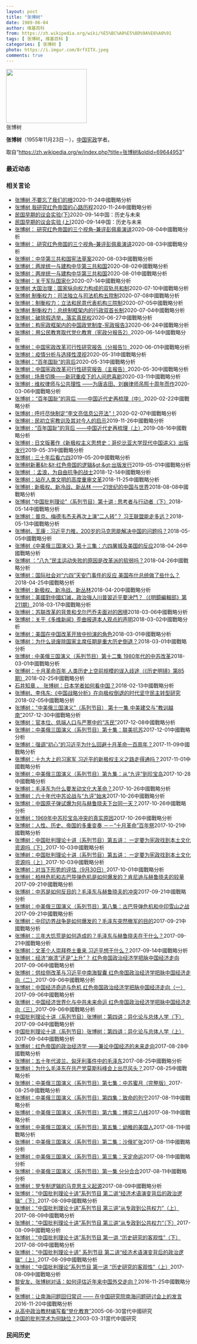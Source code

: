 ```yaml
---
layout: post
title: "张博树"
date: 1989-06-04
author: 维基百科
from: https://zh.wikipedia.org/wiki/%E5%BC%A0%E5%8D%9A%E6%A0%91
tags: [ 张博树, 维基百科 ]
categories: [ 张博树 ]
photo: https://i.imgur.com/8rfXITX.jpeg
comments: true
---
```

<div class="mw-parser-output"><div class="thumb tright"><div class="thumbinner" style="width:222px;"><a href="/wiki/File:Zhang_Boshu_20151121.jpg" class="image"><img alt="" src="//upload.wikimedia.org/wikipedia/commons/thumb/e/e9/Zhang_Boshu_20151121.jpg/220px-Zhang_Boshu_20151121.jpg" decoding="async" width="220" height="147" class="thumbimage" srcset="//upload.wikimedia.org/wikipedia/commons/thumb/e/e9/Zhang_Boshu_20151121.jpg/330px-Zhang_Boshu_20151121.jpg 1.5x, //upload.wikimedia.org/wikipedia/commons/thumb/e/e9/Zhang_Boshu_20151121.jpg/440px-Zhang_Boshu_20151121.jpg 2x" data-file-width="1024" data-file-height="683"></a>  <div class="thumbcaption"><div class="magnify"><a href="/wiki/File:Zhang_Boshu_20151121.jpg" class="internal" title="放大"></a></div>张博树</div></div></div>
<p><b>张博树</b>（1955年11月23日<span class="useeditintro" title="Template:BLP editintro">－</span>），<a href="/wiki/%E4%B8%AD%E5%9B%BD" class="mw-redirect" title="中国">中国</a><a href="/wiki/%E5%AE%AA%E6%94%BF" class="mw-redirect" title="宪政">宪政</a>学者。
</p>
</div><noscript><img src="//zh.wikipedia.org/wiki/Special:CentralAutoLogin/start?type=1x1" alt="" title="" width="1" height="1" style="border: none; position: absolute;"></noscript>
<div class="printfooter">取自“<a dir="ltr" href="https://zh.wikipedia.org/w/index.php?title=张博树&amp;oldid=69644953">https://zh.wikipedia.org/w/index.php?title=张博树&amp;oldid=69644953</a>”</div><div id="recent-news"><h3>最近动态</h3><ul></ul></div><div id="open-opinion"><h3>相关言论</h3><ul><li><a href="https://nodebe4.github.io/opinion/2020-11-24/%E5%BC%A0%E5%8D%9A%E6%A0%91-%E4%B8%8D%E8%A6%81%E5%BF%98%E4%BA%86%E6%88%91%E4%BB%AC%E7%9A%84%E6%A0%B9/" title="admin">张博树  不要忘了我们的根</a><time>2020-11-24</time><a class="tag">中國戰略分析</a></li>
<li><a href="https://nodebe4.github.io/opinion/2020-11-24/%E5%BC%A0%E5%8D%9A%E6%A0%91-%E6%88%91%E7%A0%94%E7%A9%B6%E7%BA%A2%E8%89%B2%E5%B8%9D%E5%9B%BD%E7%9A%84%E5%BF%83%E8%B7%AF%E5%8E%86%E7%A8%8B/" title="admin">张博树 我研究红色帝国的心路历程</a><time>2020-11-24</time><a class="tag">中國戰略分析</a></li>
<li><a href="https://nodebe4.github.io/opinion/2020-09-14/%E6%B0%91%E5%9B%BD%E6%97%A9%E6%9C%9F%E7%9A%84%E8%AE%AE%E4%BC%9A%E5%AE%9E%E9%AA%8C(%E4%B8%8B)/" title="张博树">民国早期的议会实验(下)</a><time>2020-09-14</time><a class="tag">中国：历史与未来</a></li>
<li><a href="https://nodebe4.github.io/opinion/2020-09-14/%E6%B0%91%E5%9B%BD%E6%97%A9%E6%9C%9F%E7%9A%84%E8%AE%AE%E4%BC%9A%E5%AE%9E%E9%AA%8C-(%E4%B8%8A)/" title="张博树">民国早期的议会实验 (上)</a><time>2020-09-14</time><a class="tag">中国：历史与未来</a></li>
<li><a href="https://nodebe4.github.io/opinion/2020-08-04/%E5%BC%A0%E5%8D%9A%E6%A0%91-%E7%A0%94%E7%A9%B6%E7%BA%A2%E8%89%B2%E5%B8%9D%E5%9B%BD%E7%9A%84%E4%B8%89%E4%B8%AA%E8%A7%86%E8%A7%92-%E5%85%BC%E8%AF%84%E5%BD%AD%E4%BD%A9%E5%A5%A5%E6%BC%94%E8%AE%B2/" title="张博树">张博树： 研究红色帝国的三个视角–兼评彭佩奥演讲</a><time>2020-08-04</time><a class="tag">中國戰略分析</a></li>
<li><a href="https://nodebe4.github.io/opinion/2020-08-03/%E5%BC%A0%E5%8D%9A%E6%A0%91-%E7%A0%94%E7%A9%B6%E7%BA%A2%E8%89%B2%E5%B8%9D%E5%9B%BD%E7%9A%84%E4%B8%89%E4%B8%AA%E8%A7%86%E8%A7%92-%E5%85%BC%E8%AF%84%E5%BD%AD%E4%BD%A9%E5%A5%A5%E6%BC%94%E8%AE%B2/" title="">张博树： 研究红色帝国的三个视角–兼评彭佩奥演讲</a><time>2020-08-03</time><a class="tag">中國戰略分析</a></li>
<li><a href="https://nodebe4.github.io/opinion/2020-08-03/%E5%BC%A0%E5%8D%9A%E6%A0%91-%E4%B8%AD%E5%8D%8E%E7%AC%AC%E4%B8%89%E5%85%B1%E5%92%8C%E5%9B%BD%E5%AE%AA%E6%B3%95%E8%8D%89%E6%A1%88/" title="张博树">张博树：中华第三共和国宪法草案</a><time>2020-08-03</time><a class="tag">中國戰略分析</a></li>
<li><a href="https://nodebe4.github.io/opinion/2020-08-02/%E5%BC%A0%E5%8D%9A%E6%A0%91-%E4%B8%A4%E5%B2%B8%E7%BB%9F%E4%B8%80%E4%B8%8E%E5%BB%BA%E6%9E%84%E4%B8%AD%E5%8D%8E%E7%AC%AC%E4%B8%89%E5%85%B1%E5%92%8C%E5%9B%BD/" title="张博树">张博树：两岸统一与建构中华第三共和国</a><time>2020-08-02</time><a class="tag">中國戰略分析</a></li>
<li><a href="https://nodebe4.github.io/opinion/2020-08-01/%E5%BC%A0%E5%8D%9A%E6%A0%91-%E4%B8%A4%E5%B2%B8%E7%BB%9F%E4%B8%80%E4%B8%8E%E5%BB%BA%E6%9E%84%E4%B8%AD%E5%8D%8E%E7%AC%AC%E4%B8%89%E5%85%B1%E5%92%8C%E5%9B%BD/" title="">张博树：两岸统一与建构中华第三共和国</a><time>2020-08-01</time><a class="tag">中國戰略分析</a></li>
<li><a href="https://nodebe4.github.io/opinion/2020-07-14/%E5%BC%A0%E5%8D%9A%E6%A0%91-%E5%85%B3%E4%BA%8E%E5%86%9B%E9%98%9F%E5%9B%BD%E5%AE%B6%E5%8C%96/" title="张博树">张博树：关于军队国家化</a><time>2020-07-14</time><a class="tag">中國戰略分析</a></li>
<li><a href="https://nodebe4.github.io/opinion/2020-07-10/%E5%BC%A0%E5%8D%9A%E6%A0%91-%E5%A4%A7%E5%9B%BD%E6%B2%BB%E7%90%86-%E5%9B%BD%E5%AE%B6%E7%BA%B5%E5%90%91%E6%9D%83%E5%8A%9B%E6%9E%84%E6%88%90%E7%9A%84%E5%8F%8C%E8%BD%A8%E5%85%B1%E5%92%8C%E5%88%B6/" title="张博树">张博树 大国治理：国家纵向权力构成的双轨共和制</a><time>2020-07-10</time><a class="tag">中國戰略分析</a></li>
<li><a href="https://nodebe4.github.io/opinion/2020-07-08/%E5%BC%A0%E5%8D%9A%E6%A0%91-%E5%88%B6%E8%A1%A1%E6%9D%83%E5%8A%9B-%E5%8F%B8%E6%B3%95%E7%8B%AC%E7%AB%8B%E4%B8%8E%E5%8F%B8%E6%B3%95%E6%9C%BA%E6%9E%84%E4%BA%94%E9%99%A2%E5%88%B6/" title="张博树">张博树 制衡权力：司法独立与司法机构五院制</a><time>2020-07-08</time><a class="tag">中國戰略分析</a></li>
<li><a href="https://nodebe4.github.io/opinion/2020-07-05/%E5%BC%A0%E5%8D%9A%E6%A0%91-%E5%88%B6%E8%A1%A1%E6%9D%83%E5%8A%9B-%E7%AB%8B%E6%B3%95%E5%92%8C%E6%B0%91%E6%84%8F%E4%BB%A3%E8%A1%A8%E6%9C%BA%E6%9E%84%E4%B8%89%E9%99%A2%E5%88%B6/" title="张博树">张博树：制衡权力：立法和民意代表机构三院制</a><time>2020-07-05</time><a class="tag">中國戰略分析</a></li>
<li><a href="https://nodebe4.github.io/opinion/2020-07-04/%E5%BC%A0%E5%8D%9A%E6%A0%91-%E5%88%B6%E8%A1%A1%E6%9D%83%E5%8A%9B-%E6%80%BB%E7%BB%9F%E5%88%B6%E6%A1%86%E6%9E%B6%E5%86%85%E7%9A%84%E8%A1%8C%E6%94%BF%E5%8F%8C%E9%A6%96%E9%95%BF%E5%88%B6/" title="张博树">张博树 制衡权力：总统制框架内的行政双首长制</a><time>2020-07-04</time><a class="tag">中國戰略分析</a></li>
<li><a href="https://nodebe4.github.io/opinion/2020-06-27/%E5%BC%A0%E5%8D%9A%E6%A0%91-%E7%A0%B4%E9%99%A4%E5%81%87%E9%80%89%E4%B8%BE-%E8%90%BD%E5%AE%9E%E7%9C%9F%E6%B0%91%E6%9D%83/" title="张博树">张博树：破除假选举，落实真民权</a><time>2020-06-27</time><a class="tag">中國戰略分析</a></li>
<li><a href="https://nodebe4.github.io/opinion/2020-06-24/%E5%BC%A0%E5%8D%9A%E6%A0%91-%E6%9E%84%E5%AE%AA%E6%94%BF%E6%A1%86%E6%9E%B6%E5%86%85%E7%9A%84%E4%B8%AD%E5%9B%BD%E6%94%BF%E5%85%9A%E5%88%B6%E5%BA%A6-%E5%AE%AA%E6%94%BF%E6%8A%A5%E5%91%8A3/" title="张博树">张博树：构宪政框架内的中国政党制度-宪政报告3</a><time>2020-06-24</time><a class="tag">中國戰略分析</a></li>
<li><a href="https://nodebe4.github.io/opinion/2020-06-14/%E5%BC%A0%E5%8D%9A%E6%A0%91-%E7%94%A8%E5%85%AC%E6%B0%91%E6%95%99%E8%82%B2%E5%8F%96%E4%BB%A3%E5%85%9A%E5%8C%96%E6%95%99%E8%82%B2-%E5%AE%AA%E6%94%BF%E5%88%86%E6%8A%A5%E5%91%8A2/" title="张博树">张博树：用公民教育取代党化教育（宪政分报告2）</a><time>2020-06-14</time><a class="tag">中國戰略分析</a></li>
<li><a href="https://nodebe4.github.io/opinion/2020-06-01/%E5%BC%A0%E5%8D%9A%E6%A0%91-%E4%B8%AD%E5%9B%BD%E5%AE%AA%E6%94%BF%E6%94%B9%E9%9D%A9%E5%8F%AF%E8%A1%8C%E6%80%A7%E7%A0%94%E7%A9%B6%E6%8A%A5%E5%91%8A-%E5%88%86%E6%8A%A5%E5%91%8A1/" title="张博树">张博树：中国宪政改革可行性研究报告（分报告1）</a><time>2020-06-01</time><a class="tag">中國戰略分析</a></li>
<li><a href="https://nodebe4.github.io/opinion/2020-05-31/%E5%BC%A0%E5%8D%9A%E6%A0%91-%E7%96%AB%E6%83%85%E5%88%86%E6%9E%90%E4%B8%8E%E9%80%89%E6%8B%A9%E6%80%A7%E6%BC%A0%E8%A7%86/" title="张博树">张博树：疫情分析与选择性漠视</a><time>2020-05-31</time><a class="tag">中國戰略分析</a></li>
<li><a href="https://nodebe4.github.io/opinion/2020-05-31/%E5%BC%A0%E5%8D%9A%E6%A0%91-%E7%99%BE%E5%B9%B4%E5%9B%BD%E8%80%BB-%E7%9A%84%E8%83%8C%E5%90%8E/" title="张博树">张博树：“百年国耻”的背后</a><time>2020-05-31</time><a class="tag">中國戰略分析</a></li>
<li><a href="https://nodebe4.github.io/opinion/2020-05-30/%E5%BC%A0%E5%8D%9A%E6%A0%91-%E4%B8%AD%E5%9B%BD%E5%AE%AA%E6%94%BF%E6%94%B9%E9%9D%A9%E5%8F%AF%E8%A1%8C%E6%80%A7%E7%A0%94%E7%A9%B6%E6%8A%A5%E5%91%8A-%E4%B8%BB%E6%8A%A5%E5%91%8A/" title="张博树">张博树：中国宪政改革可行性研究报告（主报告）</a><time>2020-05-30</time><a class="tag">中國戰略分析</a></li>
<li><a href="https://nodebe4.github.io/opinion/2020-03-11/%E5%BC%A0%E5%8D%9A%E6%A0%91-%E5%9C%BA%E6%99%AF%E5%88%87%E6%8D%A2-%E6%96%B0%E5%86%A0%E9%87%8D%E7%96%AB%E4%B8%8B%E7%9A%84%E4%BA%BA%E9%97%B4%E6%82%B2%E5%96%9C%E5%89%A7/" title="张博树">张博树 : 场景切换——新冠重疫下的人间悲喜剧</a><time>2020-03-11</time><a class="tag">中國戰略分析</a></li>
<li><a href="https://nodebe4.github.io/opinion/2020-03-06/%E5%BC%A0%E5%8D%9A%E6%A0%91-%E7%BB%B4%E6%9D%83%E5%BE%8B%E5%B8%88%E4%B8%8E%E5%85%AC%E5%85%B1%E7%90%86%E6%80%A7-%E4%B8%BA%E5%94%90%E5%90%89%E7%94%B0-%E5%88%98%E5%B7%8D%E5%BE%8B%E5%B8%88%E5%90%8A%E7%85%A7%E5%8D%81%E5%91%A8%E5%B9%B4%E8%80%8C%E4%BD%9C/" title="张博树">张博树 : 维权律师与公共理性 ——为唐吉田、刘巍律师吊照十周年而作</a><time>2020-03-06</time><a class="tag">中國戰略分析</a></li>
<li><a href="https://nodebe4.github.io/opinion/2020-02-22/%E5%BC%A0%E5%8D%9A%E6%A0%91-%E7%99%BE%E5%B9%B4%E5%9B%BD%E8%80%BB-%E7%9A%84%E8%83%8C%E5%90%8E-%E4%B8%AD%E5%9B%BD%E8%BF%91%E4%BB%A3%E5%8F%B2%E5%86%8D%E6%A2%B3%E7%90%86-%E4%B8%AD/" title="张博树">张博树：“百年国耻”的背后  ——中国近代史再梳理（中）</a><time>2020-02-22</time><a class="tag">中國戰略分析</a></li>
<li><a href="https://nodebe4.github.io/opinion/2020-02-07/%E5%BC%A0%E5%8D%9A%E6%A0%91-%E5%91%BC%E5%90%81%E5%B0%BD%E5%BF%AB%E5%88%B6%E5%AE%9A-%E6%9D%8E%E6%96%87%E4%BA%AE%E4%BF%A1%E6%81%AF%E5%85%AC%E5%BC%80%E6%B3%95/" title="张博树">张博树 : 呼吁尽快制定“李文亮信息公开法”！</a><time>2020-02-07</time><a class="tag">中國戰略分析</a></li>
<li><a href="https://nodebe4.github.io/opinion/2019-11-26/%E5%BC%A0%E5%8D%9A%E6%A0%91-%E6%B0%91%E5%88%9D%E7%AB%8B%E5%AE%AA%E6%95%99%E8%AE%AD%E5%8F%8A%E5%85%B6%E5%AF%B9%E4%BB%8A%E4%BA%BA%E7%9A%84%E5%90%AF%E7%A4%BA/" title="张博树">张博树 : 民初立宪教训及其对今人的启示</a><time>2019-11-26</time><a class="tag">中國戰略分析</a></li>
<li><a href="https://nodebe4.github.io/opinion/2019-08-16/%E5%BC%A0%E5%8D%9A%E6%A0%91-%E7%99%BE%E5%B9%B4%E5%9B%BD%E8%80%BB-%E7%9A%84%E8%83%8C%E5%90%8E-%E4%B8%AD%E5%9B%BD%E8%BF%91%E4%BB%A3%E5%8F%B2%E5%86%8D%E6%A2%B3%E7%90%86-%E4%B8%8A/" title="张博树">张博树 : “百年国耻”的背后 ——中国近代史再梳理（上）</a><time>2019-08-16</time><a class="tag">中國戰略分析</a></li>
<li><a href="https://nodebe4.github.io/opinion/2019-05-31/%E5%BC%A0%E5%8D%9A%E6%A0%91-%E6%97%A5%E6%96%87%E7%89%88%E8%91%97%E4%BD%9C-%E6%96%B0%E6%9E%81%E6%9D%83%E4%B8%BB%E4%B9%89%E6%80%9D%E6%83%B3%E5%8F%B2-%E5%93%A5%E4%BC%A6%E6%AF%94%E4%BA%9A%E5%A4%A7%E5%AD%A6%E7%8E%B0%E4%BB%A3%E4%B8%AD%E5%9B%BD%E8%AE%B2%E4%B9%89-%E5%87%BA%E7%89%88%E5%8F%91%E8%A1%8C/" title="张博树">张博树 : 日文版著作《新极权主义思想史：哥伦比亚大学现代中国讲义》出版发行</a><time>2019-05-31</time><a class="tag">中國戰略分析</a></li>
<li><a href="https://nodebe4.github.io/opinion/2019-05-20/%E5%BC%A0%E5%8D%9A%E6%A0%91-%E4%B8%89%E5%8D%81%E5%B9%B4%E5%90%8E%E7%9C%8B%E5%85%AD%E5%9B%9B/" title="张博树">张博树 : 三十年后看六四</a><time>2019-05-20</time><a class="tag">中國戰略分析</a></li>
<li><a href="https://nodebe4.github.io/opinion/2019-05-01/%E5%BC%A0%E5%8D%9A%E6%A0%91%E6%96%B0%E8%91%97%E7%BA%A2%E8%89%B2%E5%B8%9D%E5%9B%BD%E7%9A%84%E9%80%BB%E8%BE%91%E5%87%BA%E7%89%88%E5%8F%91%E8%A1%8C/" title="">张博树新著&amp;lt;&amp;lt;红色帝国的逻辑&amp;gt;&amp;gt;出版发行</a><time>2019-05-01</time><a class="tag">中國戰略分析</a></li>
<li><a href="https://nodebe4.github.io/opinion/2018-12-14/%E5%BC%A0%E5%8D%9A%E6%A0%91-%E5%AD%9F%E6%B5%AA-%E4%B8%BA%E8%87%AA%E7%94%B1%E6%8A%97%E4%BA%89%E7%9A%84%E6%88%98%E5%A3%AB/" title="张博树">张博树 ：孟浪，为自由抗争的战士</a><time>2018-12-14</time><a class="tag">中國戰略分析</a></li>
<li><a href="https://nodebe4.github.io/opinion/2018-11-25/%E5%BC%A0%E5%8D%9A%E6%A0%91-%E7%AB%99%E5%9C%A8%E4%BA%BA%E7%B1%BB%E6%96%87%E6%98%8E%E7%9A%84%E9%AB%98%E5%BA%A6%E9%87%8D%E5%AE%A1%E6%96%87%E9%9D%A9/" title="张博树">张博树：站在人类文明的高度重审文革</a><time>2018-11-25</time><a class="tag">中國戰略分析</a></li>
<li><a href="https://nodebe4.github.io/opinion/2018-08-08/%E5%BC%A0%E5%8D%9A%E6%A0%91-%E6%96%B0%E6%9E%81%E6%9D%83-%E6%96%B0%E5%86%B7%E6%88%98-%E6%96%B0%E4%B8%9B%E6%9E%97-21%E4%B8%96%E7%BA%AA%E7%9A%84%E4%B8%AD%E5%9B%BD%E4%B8%8E%E4%B8%96%E7%95%8C/" title="张博树">张博树 : 新极权、新冷战、新丛林  ——21世纪的中国与世界</a><time>2018-08-08</time><a class="tag">中國戰略分析</a></li>
<li><a href="https://nodebe4.github.io/opinion/2018-05-14/%E5%BC%A0%E5%8D%9A%E6%A0%91-%E4%B8%AD%E5%9B%BD%E6%89%B9%E5%88%A4%E7%90%86%E8%AE%BA-%E7%B3%BB%E5%88%97%E8%8A%82%E7%9B%AE-%E7%AC%AC%E5%8D%81%E8%AE%B2-%E6%80%9D%E8%80%83%E8%80%85%E4%B8%8E%E8%A1%8C%E5%8A%A8%E8%80%85-%E4%B8%8B/" title="张博树">张博树 “中国批判理论”（系列节目）第十讲 : 思考者与行动者（下）</a><time>2018-05-14</time><a class="tag">中國戰略分析</a></li>
<li><a href="https://nodebe4.github.io/opinion/2018-05-13/%E5%BC%A0%E5%8D%9A%E6%A0%91-%E6%99%AE%E4%BA%AC-%E6%A2%85%E5%BE%B7%E9%9F%A6%E6%9D%B0%E5%A4%AB%E5%86%8D%E6%AC%A1%E4%B8%8A%E6%BC%94-%E4%BA%8C%E4%BA%BA%E8%BD%AC-%E4%B9%A0%E7%8E%8B%E8%81%94%E7%9B%9F%E8%83%BD%E8%B5%B0%E5%A4%9A%E8%BF%9C/" title="张博树">张博树：普京、梅德韦杰夫再次上演“二人转”？ 习王联盟能走多远？</a><time>2018-05-13</time><a class="tag">中國戰略分析</a></li>
<li><a href="https://nodebe4.github.io/opinion/2018-05-05/%E5%BC%A0%E5%8D%9A%E6%A0%91-%E7%8E%8B%E5%BA%B7-%E4%B9%A0%E8%BF%91%E5%B9%B3%E5%8A%9B%E6%8E%A8-200%E5%B2%81%E7%9A%84%E9%A9%AC%E5%85%8B%E6%80%9D%E8%83%BD%E8%A7%A3%E5%86%B3%E4%B8%AD%E5%9B%BD%E7%9A%84%E9%97%AE%E9%A2%98%E5%90%97/" title="">张博树、王康 : 习近平力推，200岁的马克思能解决中国的问题吗？</a><time>2018-05-05</time><a class="tag">中國戰略分析</a></li>
<li><a href="https://nodebe4.github.io/opinion/2018-04-26/%E5%BC%A0%E5%8D%9A%E6%A0%91-%E4%B8%AD%E7%BE%8E%E4%BF%84%E4%B8%89%E5%9B%BD%E6%BC%94%E4%B9%89-%E7%AC%AC%E5%8D%81%E4%B8%89%E9%9B%86-%E5%85%AD%E5%9B%9B%E5%B1%A0%E5%9F%8E%E5%8F%8A%E7%BE%8E%E5%9B%BD%E7%9A%84%E5%8F%8D%E5%BA%94/" title="">张博树《中美俄三国演义》第十三集：六四屠城及美国的反应</a><time>2018-04-26</time><a class="tag">中國戰略分析</a></li>
<li><a href="https://nodebe4.github.io/opinion/2018-04-26/%E5%BC%A0%E5%8D%9A%E6%A0%91-%E5%85%AB%E4%B9%9D-%E6%B0%91%E4%B8%BB%E8%BF%90%E5%8A%A8%E5%A4%B1%E8%B4%A5%E7%9A%84%E5%8E%9F%E5%9B%A0%E6%98%AF%E6%94%B9%E9%9D%A9%E6%B4%BE%E7%9A%84%E8%BD%AF%E5%BC%B1%E5%90%97/" title="张博树">张博树 ：“八九”民主运动失败的原因是改革派的软弱吗？</a><time>2018-04-26</time><a class="tag">中國戰略分析</a></li>
<li><a href="https://nodebe4.github.io/opinion/2018-04-25/%E5%BC%A0%E5%8D%9A%E6%A0%91-%E5%9B%BD%E9%99%85%E7%A4%BE%E4%BC%9A%E5%AF%B9-%E5%85%AD%E5%9B%9B-%E5%A4%A9%E5%AE%89%E9%97%A8%E4%BA%8B%E4%BB%B6%E7%9A%84%E5%8F%8D%E5%BA%94-%E7%BE%8E%E5%9B%BD%E5%B8%83%E4%BB%80%E6%80%BB%E7%BB%9F%E5%81%9A%E4%BA%86%E4%BA%9B%E4%BB%80%E4%B9%88/" title="张博树">张博树：国际社会对“六四”天安门事件的反应 美国布什总统做了些什么？</a><time>2018-04-25</time><a class="tag">中國戰略分析</a></li>
<li><a href="https://nodebe4.github.io/opinion/2018-04-20/%E5%BC%A0%E5%8D%9A%E6%A0%91-%E6%96%B0%E6%9E%81%E6%9D%83-%E6%96%B0%E5%86%B7%E6%88%98-%E6%96%B0%E4%B8%9B%E6%9E%97/" title="张博树">张博树 : 新极权、新冷战、新丛林</a><time>2018-04-20</time><a class="tag">中國戰略分析</a></li>
<li><a href="https://nodebe4.github.io/opinion/2018-03-17/%E5%BC%A0%E5%8D%9A%E6%A0%91-%E7%BE%8E%E5%9C%8B%E5%B0%8D%E4%B8%AD%E5%9C%8B%E5%B9%BB%E6%BB%85-%E6%94%BF%E6%B2%BB%E5%BC%B7%E4%BA%BA%E5%B7%9D%E6%99%AE%E7%BF%92%E8%BF%91%E5%B9%B3%E8%A6%81%E6%B1%BA%E9%AC%A5-%E6%98%8E%E9%8F%A1%E7%B7%A8%E8%BC%AF%E9%83%A8-%E7%AC%AC211%E6%9C%9F/" title="张博树">张博树：美國對中國幻滅，政治強人川普習近平要決鬥？（《明鏡編輯部》第211期）</a><time>2018-03-17</time><a class="tag">中國戰略分析</a></li>
<li><a href="https://nodebe4.github.io/opinion/2018-03-06/%E5%BC%A0%E5%8D%9A%E6%A0%91-%E8%8B%8F%E8%81%94%E6%94%B9%E9%9D%A9%E7%9A%84%E8%83%8C%E6%99%AF%E5%92%8C%E6%88%88%E5%B0%94%E5%B7%B4%E4%B9%94%E5%A4%AB%E9%9D%A2%E5%AF%B9%E7%9A%84%E5%9B%B0%E5%A2%83/" title="张博树">张博树：苏联改革的背景和戈尔巴乔夫面对的困境</a><time>2018-03-06</time><a class="tag">中國戰略分析</a></li>
<li><a href="https://nodebe4.github.io/opinion/2018-03-02/%E5%BC%A0%E5%8D%9A%E6%A0%91-%E5%85%B3%E4%BA%8E-%E5%A4%9A%E7%BB%B4%E6%96%B0%E9%97%BB-%E6%AD%AA%E6%9B%B2%E6%8A%A5%E9%81%93%E6%9C%AC%E4%BA%BA%E8%A7%82%E7%82%B9%E7%9A%84%E5%A3%B0%E6%98%8E/" title="张博树">张博树：关于《多维新闻》歪曲报道本人观点的声明</a><time>2018-03-02</time><a class="tag">中國戰略分析</a></li>
<li><a href="https://nodebe4.github.io/opinion/2018-03-01/%E5%BC%A0%E5%8D%9A%E6%A0%91-%E7%BE%8E%E5%9B%BD%E5%9C%A8%E4%B8%AD%E5%9B%BD%E6%94%B9%E9%9D%A9%E5%BC%80%E6%94%BE%E4%B8%AD%E6%89%AE%E6%BC%94%E7%9A%84%E8%A7%92%E8%89%B2/" title="张博树">张博树：美国在中国改革开放中扮演的角色</a><time>2018-03-01</time><a class="tag">中國戰略分析</a></li>
<li><a href="https://nodebe4.github.io/opinion/2018-03-01/%E5%BC%A0%E5%8D%9A%E6%A0%91-%E4%B8%BA%E4%BB%80%E4%B9%88%E8%AF%B4%E5%BA%9F%E9%99%A4%E5%9B%BD%E5%AE%B6%E4%B8%BB%E5%B8%AD%E4%BB%BB%E6%9C%9F%E6%98%AF%E9%87%8D%E5%A4%A7%E5%8E%86%E5%8F%B2%E5%80%92%E9%80%80/" title="张博树">张博树：为什么说废除国家主席任期是重大历史倒退？</a><time>2018-03-01</time><a class="tag">中國戰略分析</a></li>
<li><a href="https://nodebe4.github.io/opinion/2018-03-01/%E5%BC%A0%E5%8D%9A%E6%A0%91-%E4%B8%AD%E7%BE%8E%E4%BF%84%E4%B8%89%E5%9B%BD%E6%BC%94%E4%B9%89-%E7%B3%BB%E5%88%97%E8%8A%82%E7%9B%AE-%E7%AC%AC%E5%8D%81%E4%BA%8C%E9%9B%86-1980%E5%B9%B4%E4%BB%A3%E7%9A%84%E4%B8%AD%E8%8B%8F%E6%94%B9%E9%9D%A9/" title="张博树">张博树 : 中美俄三国演义（系列节目）第十二集 1980年代的中苏改革</a><time>2018-03-01</time><a class="tag">中國戰略分析</a></li>
<li><a href="https://nodebe4.github.io/opinion/2018-02-25/%E5%BC%A0%E5%8D%9A%E6%A0%91-%E5%8D%81%E6%9C%88%E9%9D%A9%E5%91%BD%E7%99%BE%E5%B9%B4-%E4%BA%BA%E7%B1%BB%E5%8E%86%E5%8F%B2%E4%B8%8A%E7%A9%BA%E5%89%8D%E8%A7%84%E6%A8%A1%E7%9A%84%E8%AF%AF%E5%85%A5%E6%AD%A7%E9%80%94-%E5%8E%86%E5%8F%B2%E6%98%8E%E9%95%9C-%E7%AC%AC85%E6%9C%9F/" title="张博树">张博树：十月革命百年 人类历史上空前规模的误入歧途（《历史明镜》第85期）</a><time>2018-02-25</time><a class="tag">中國戰略分析</a></li>
<li><a href="https://nodebe4.github.io/opinion/2018-02-13/%E7%9F%B3%E4%BA%95%E7%9F%A5%E7%AB%A0-%E5%BC%A0%E5%8D%9A%E6%A0%91-%E6%97%A5%E6%9C%AC%E5%AD%A6%E8%80%85%E5%A6%82%E4%BD%95%E7%9C%8B%E4%B8%AD%E5%9B%BD/" title="石井知章">石井知章 、 张博树：日本学者如何看中国？</a><time>2018-02-13</time><a class="tag">中國戰略分析</a></li>
<li><a href="https://nodebe4.github.io/opinion/2018-02-05/%E5%BC%A0%E5%8D%9A%E6%A0%91-%E6%9D%8E%E4%BC%9F%E4%B8%9C-%E4%B8%AD%E5%9B%BD%E6%88%98%E7%95%A5%E5%88%86%E6%9E%90-%E5%9C%A8%E5%90%91%E6%9E%81%E6%9D%83%E5%80%92%E9%80%80%E7%9A%84%E6%97%B6%E4%BB%A3%E5%9D%9A%E5%AE%88%E6%B0%91%E4%B8%BB%E8%BD%AC%E5%9E%8B%E7%A0%94%E7%A9%B6/" title="">张博树、李伟东:《中国战略分析》在向极权倒退的时代坚守民主转型研究</a><time>2018-02-05</time><a class="tag">中國戰略分析</a></li>
<li><a href="https://nodebe4.github.io/opinion/2017-12-30/%E5%BC%A0%E5%8D%9A%E6%A0%91-%E4%B8%AD%E7%BE%8E%E4%BF%84%E4%B8%89%E5%9B%BD%E6%BC%94%E4%B9%89-%E7%B3%BB%E5%88%97%E8%8A%82%E7%9B%AE-%E7%AC%AC%E5%8D%81%E4%B8%80%E9%9B%86-%E4%B8%AD%E7%BE%8E%E5%BB%BA%E4%BA%A4%E4%B8%8E-%E6%95%99%E8%AE%AD%E8%B6%8A%E5%8D%97/" title="张博树">张博树：“中美俄三国演义”（系列节目） 第十一集 中美建交与“教训越南”</a><time>2017-12-30</time><a class="tag">中國戰略分析</a></li>
<li><a href="https://nodebe4.github.io/opinion/2017-12-08/%E5%BC%A0%E5%8D%9A%E6%A0%91-%E5%AE%98%E6%9C%AC%E4%BD%8D-%E4%BD%8E%E7%AB%AF%E4%BA%BA%E5%8F%A3%E4%B8%8E%E4%B8%A5%E5%AF%92%E4%B8%AD%E7%9A%84-%E5%86%BB%E6%B0%91/" title="张博树">张博树：官本位、低端人口与严寒中的“冻民”</a><time>2017-12-08</time><a class="tag">中國戰略分析</a></li>
<li><a href="https://nodebe4.github.io/opinion/2017-12-01/%E5%BC%A0%E5%8D%9A%E6%A0%91-%E4%B8%AD%E7%BE%8E%E4%BF%84%E4%B8%89%E5%9B%BD%E6%BC%94%E4%B9%89-%E7%B3%BB%E5%88%97%E8%8A%82%E7%9B%AE-%E7%AC%AC%E5%8D%81%E9%9B%86-%E8%81%94%E7%BE%8E%E6%8A%97%E8%8B%8F/" title="张博树">张博树：中美俄三国演义（系列节目）第十集：联美抗苏</a><time>2017-12-01</time><a class="tag">中國戰略分析</a></li>
<li><a href="https://nodebe4.github.io/opinion/2017-11-09/%E5%BC%A0%E5%8D%9A%E6%A0%91-%E5%BC%BA%E8%B0%83-%E5%88%9D%E5%BF%83-%E7%9A%84%E4%B9%A0%E8%BF%91%E5%B9%B3%E4%B8%BA%E4%BB%80%E4%B9%88%E5%9B%9E%E9%81%BF%E5%8D%81%E6%9C%88%E9%9D%A9%E5%91%BD%E4%B8%80%E7%99%BE%E5%91%A8%E5%B9%B4/" title="张博树">张博树：强调“初心”的习近平为什么回避十月革命一百周年？</a><time>2017-11-09</time><a class="tag">中國戰略分析</a></li>
<li><a href="https://nodebe4.github.io/opinion/2017-11-01/%E5%BC%A0%E5%8D%9A%E6%A0%91-%E5%8D%81%E4%B9%9D%E5%A4%A7%E4%B8%8A%E7%9A%84%E4%B9%A0%E5%AE%B6%E5%86%9B-%E4%B9%A0%E8%BF%91%E5%B9%B3%E7%9A%84%E6%96%B0%E6%9E%81%E6%9D%83%E4%B8%BB%E4%B9%89%E4%B9%8B%E8%B7%AF%E8%B5%B0%E5%BE%97%E9%80%9A%E5%90%97/" title="张博树">张博树：十九大上的习家军 习近平的新极权主义之路走得通吗？</a><time>2017-11-01</time><a class="tag">中國戰略分析</a></li>
<li><a href="https://nodebe4.github.io/opinion/2017-10-28/%E5%BC%A0%E5%8D%9A%E6%A0%91-%E4%B8%AD%E7%BE%8E%E4%BF%84%E4%B8%89%E5%9B%BD%E6%BC%94%E4%B9%89-%E7%B3%BB%E5%88%97%E8%8A%82%E7%9B%AE-%E7%AC%AC%E4%B9%9D%E9%9B%86-%E4%BB%8E-%E4%B9%9D%E8%AF%84-%E5%88%B0%E7%8F%8D%E5%AE%9D%E5%B2%9B/" title="张博树">张博树：中美俄三国演义（系列节目）第九集：从“九评”到珍宝岛</a><time>2017-10-28</time><a class="tag">中國戰略分析</a></li>
<li><a href="https://nodebe4.github.io/opinion/2017-10-26/%E5%BC%A0%E5%8D%9A%E6%A0%91-%E6%AF%9B%E6%B3%BD%E4%B8%9C%E4%B8%BA%E4%BB%80%E4%B9%88%E8%A6%81%E5%8F%91%E5%8A%A8%E6%96%87%E5%8C%96%E5%A4%A7%E9%9D%A9%E5%91%BD/" title="张博树">张博树：毛泽东为什么要发动文化大革命？</a><time>2017-10-26</time><a class="tag">中國戰略分析</a></li>
<li><a href="https://nodebe4.github.io/opinion/2017-10-26/%E5%BC%A0%E5%8D%9A%E6%A0%91-%E5%85%AD%E5%8D%81%E5%B9%B4%E4%BB%A3%E4%B8%AD%E8%8B%8F%E8%AE%BA%E6%88%98%E4%B8%8E-%E4%B9%9D%E8%AF%84-%E5%A7%8B%E6%9C%AB/" title="张博树">张博树：六十年代中苏论战与“九评”始末</a><time>2017-10-26</time><a class="tag">中國戰略分析</a></li>
<li><a href="https://nodebe4.github.io/opinion/2017-10-26/%E5%BC%A0%E5%8D%9A%E6%A0%91-%E4%B8%AD%E5%9B%BD%E5%8E%9F%E5%AD%90%E5%BC%B9%E8%AF%95%E7%88%86%E4%B8%BA%E4%BD%95%E4%B8%8E%E8%B5%AB%E9%B2%81%E6%99%93%E5%A4%AB%E4%B8%8B%E5%8F%B0%E5%90%8C%E4%B8%80%E5%A4%A9/" title="张博树">张博树：中国原子弹试爆为何与赫鲁晓夫下台同一天？</a><time>2017-10-26</time><a class="tag">中國戰略分析</a></li>
<li><a href="https://nodebe4.github.io/opinion/2017-10-26/%E5%BC%A0%E5%8D%9A%E6%A0%91-1969%E5%B9%B4%E4%B8%AD%E8%8B%8F%E7%8F%8D%E5%AE%9D%E5%B2%9B%E5%86%B2%E7%AA%81%E7%9A%84%E7%9C%9F%E5%AE%9E%E5%8E%9F%E5%9B%A0/" title="张博树">张博树：1969年中苏珍宝岛冲突的真实原因</a><time>2017-10-26</time><a class="tag">中國戰略分析</a></li>
<li><a href="https://nodebe4.github.io/opinion/2017-10-21/%E5%BC%A0%E5%8D%9A%E6%A0%91-%E4%BA%BA%E6%80%A7-%E5%8E%86%E5%8F%B2-%E5%B8%9D%E5%9B%BD%E7%9A%84%E5%A4%9A%E9%87%8D%E5%8F%98%E5%A5%8F-%E5%8D%81%E6%9C%88%E9%9D%A9%E5%91%BD-%E7%99%BE%E5%B9%B4%E7%A5%AD/" title="张博树">张博树：人性、历史、帝国的多重变奏  －－“十月革命”百年祭</a><time>2017-10-21</time><a class="tag">中國戰略分析</a></li>
<li><a href="https://nodebe4.github.io/opinion/2017-10-03/%E5%BC%A0%E5%8D%9A%E6%A0%91-%E4%B8%AD%E5%9B%BD%E6%89%B9%E5%88%A4%E7%90%86%E8%AE%BA%E5%8D%81%E8%AE%B2-%E7%B3%BB%E5%88%97%E8%8A%82%E7%9B%AE-%E7%AC%AC%E4%BA%94%E8%AE%B2-%E4%B8%80%E5%AE%9A%E8%A6%81%E4%B8%BA%E5%AE%AA%E6%94%BF%E6%89%BE%E5%88%B0%E6%9C%AC%E5%9C%9F%E6%96%87%E5%8C%96%E8%B5%84%E6%BA%90%E5%90%97-%E4%B8%8B/" title="张博树">张博树：中国批判理论十讲（系列节目）第五讲： 一定要为宪政找到本土文化资源吗（下）</a><time>2017-10-03</time><a class="tag">中國戰略分析</a></li>
<li><a href="https://nodebe4.github.io/opinion/2017-10-03/%E5%BC%A0%E5%8D%9A%E6%A0%91-%E4%B8%AD%E5%9B%BD%E6%89%B9%E5%88%A4%E7%90%86%E8%AE%BA%E5%8D%81%E8%AE%B2-%E7%B3%BB%E5%88%97%E8%8A%82%E7%9B%AE-%E7%AC%AC%E4%BA%94%E8%AE%B2-%E4%B8%80%E5%AE%9A%E8%A6%81%E4%B8%BA%E5%AE%AA%E6%94%BF%E6%89%BE%E5%88%B0%E6%9C%AC%E5%9C%9F%E6%96%87%E5%8C%96%E8%B5%84%E6%BA%90%E5%90%97-%E4%B8%8A/" title="张博树">张博树：中国批判理论十讲（系列节目）第五讲： 一定要为宪政找到本土文化资源吗（上）</a><time>2017-10-03</time><a class="tag">中國戰略分析</a></li>
<li><a href="https://nodebe4.github.io/opinion/2017-10-01/%E5%BC%A0%E5%8D%9A%E6%A0%91-%E5%AF%B9%E5%BD%93%E4%B8%8B%E5%BD%A2%E5%8A%BF%E7%9A%84%E8%AF%84%E4%BC%B0-9%E6%9C%8830%E6%97%A5/" title="张博树">张博树：对当下形势的评估（9月30日）</a><time>2017-10-01</time><a class="tag">中國戰略分析</a></li>
<li><a href="https://nodebe4.github.io/opinion/2017-09-21/%E5%BC%A0%E5%8D%9A%E6%A0%91-%E6%9F%8F%E6%9E%97%E5%8D%B1%E6%9C%BA%E5%92%8C%E5%8F%A4%E5%B7%B4%E5%AF%BC%E5%BC%B9%E5%8D%B1%E6%9C%BA%E6%98%AF%E5%A6%82%E4%BD%95%E7%88%86%E5%8F%91%E7%9A%84-%E8%82%AF%E5%B0%BC%E8%BF%AA%E4%B8%8E%E8%B5%AB%E9%B2%81%E6%99%93%E5%A4%AB%E7%9A%84%E8%BE%83%E9%87%8F/" title="张博树">张博树：柏林危机和古巴导弹危机是如何爆发的？肯尼迪与赫鲁晓夫的较量</a><time>2017-09-21</time><a class="tag">中國戰略分析</a></li>
<li><a href="https://nodebe4.github.io/opinion/2017-09-21/%E5%BC%A0%E5%8D%9A%E6%A0%91-%E4%B8%AD%E8%8B%8F%E6%98%AF%E5%A6%82%E4%BD%95%E5%8F%8D%E7%9B%AE%E7%9A%84-%E6%AF%9B%E6%B3%BD%E4%B8%9C%E4%B8%8E%E8%B5%AB%E9%B2%81%E6%99%93%E5%A4%AB%E7%9A%84%E5%86%B2%E7%AA%81/" title="张博树">张博树：中苏是如何反目的？毛泽东与赫鲁晓夫的冲突</a><time>2017-09-21</time><a class="tag">中國戰略分析</a></li>
<li><a href="https://nodebe4.github.io/opinion/2017-09-21/%E5%BC%A0%E5%8D%9A%E6%A0%91-%E4%B8%AD%E7%BE%8E%E4%BF%84%E4%B8%89%E5%9B%BD%E6%BC%94%E4%B9%89-%E7%B3%BB%E5%88%97%E8%8A%82%E7%9B%AE-%E7%AC%AC%E5%85%AB%E9%9B%86-%E5%8F%A4%E5%B7%B4%E5%AF%BC%E5%BC%B9%E5%8D%B1%E6%9C%BA%E5%92%8C%E4%B8%AD%E5%8D%B0%E9%9B%AA%E5%B1%B1%E4%B9%8B%E6%88%98/" title="张博树">张博树：中美俄三国演义（系列节目）第八集：古巴导弹危机和中印雪山之战</a><time>2017-09-21</time><a class="tag">中國戰略分析</a></li>
<li><a href="https://nodebe4.github.io/opinion/2017-09-21/%E5%BC%A0%E5%8D%9A%E6%A0%91-%E4%B8%AD%E5%8D%B0%E8%BE%B9%E7%95%8C%E6%88%98%E4%BA%89%E6%98%AF%E5%A6%82%E4%BD%95%E7%88%86%E5%8F%91%E7%9A%84-%E6%AF%9B%E6%B3%BD%E4%B8%9C%E7%AA%81%E7%84%B6%E6%92%A4%E5%86%9B%E7%9A%84%E7%9B%AE%E7%9A%84/" title="张博树">张博树：中印边界战争是如何爆发的？毛泽东突然撤军的目的</a><time>2017-09-21</time><a class="tag">中國戰略分析</a></li>
<li><a href="https://nodebe4.github.io/opinion/2017-09-21/%E5%BC%A0%E5%8D%9A%E6%A0%91-%E4%B8%89%E5%B9%B4%E5%A4%A7%E9%A5%A5%E8%8D%92%E6%98%AF%E5%A6%82%E4%BD%95%E9%80%A0%E6%88%90%E7%9A%84-%E6%AF%9B%E6%B3%BD%E4%B8%9C%E4%B8%8E%E8%B5%AB%E9%B2%81%E6%99%93%E5%A4%AB%E5%9C%A8%E5%B9%B2%E4%BB%80%E4%B9%88/" title="张博树">张博树：三年大饥荒是如何造成的？毛泽东与赫鲁晓夫在干什么？</a><time>2017-09-21</time><a class="tag">中國戰略分析</a></li>
<li><a href="https://nodebe4.github.io/opinion/2017-09-14/%E5%BC%A0%E5%8D%9A%E6%A0%91-%E6%96%87%E9%9D%A9%E4%B8%AA%E4%BA%BA%E5%B4%87%E6%8B%9C%E5%8D%B7%E5%9C%9F%E9%87%8D%E6%9D%A5-%E4%B9%A0%E8%BF%91%E5%B9%B3%E6%83%B3%E5%B9%B2%E4%BB%80%E4%B9%88/" title="张博树">张博树：文革个人崇拜卷土重来  习近平想干什么？</a><time>2017-09-14</time><a class="tag">中國戰略分析</a></li>
<li><a href="https://nodebe4.github.io/opinion/2017-09-06/%E5%BC%A0%E5%8D%9A%E6%A0%91-%E7%BB%8F%E6%B5%8E-%E5%B4%A9%E6%BA%83-%E8%BF%98%E6%98%AF-%E4%B8%8A%E5%8D%87-%E7%BA%A2%E8%89%B2%E5%B8%9D%E5%9B%BD%E6%94%BF%E6%B2%BB%E7%BB%8F%E6%B5%8E%E5%AD%A6%E6%8A%8A%E8%84%89%E4%B8%AD%E5%9B%BD%E7%BB%8F%E6%B5%8E%E8%B5%B0%E5%90%91/" title="张博树">张博树：经济“崩溃”还是“上升”？ 红色帝国政治经济学把脉中国经济走向</a><time>2017-09-06</time><a class="tag">中國戰略分析</a></li>
<li><a href="https://nodebe4.github.io/opinion/2017-09-06/%E5%BC%A0%E5%8D%9A%E6%A0%91-%E4%BE%9B%E7%BB%99%E4%BE%A7%E6%94%B9%E9%9D%A9%E4%B8%8E%E4%B9%A0%E8%BF%91%E5%B9%B3%E4%B8%AD%E5%8D%97%E6%B5%B7%E6%99%BA%E5%9B%8A-%E7%BA%A2%E8%89%B2%E5%B8%9D%E5%9B%BD%E6%94%BF%E6%B2%BB%E7%BB%8F%E6%B5%8E%E5%AD%A6%E6%8A%8A%E8%84%89%E4%B8%AD%E5%9B%BD%E7%BB%8F%E6%B5%8E%E8%B5%B0%E5%90%91-%E4%BA%8C/" title="张博树">张博树：供给侧改革与习近平中南海智囊 红色帝国政治经济学把脉中国经济走向（二）</a><time>2017-09-06</time><a class="tag">中國戰略分析</a></li>
<li><a href="https://nodebe4.github.io/opinion/2017-09-06/%E5%BC%A0%E5%8D%9A%E6%A0%91-%E4%B8%AD%E5%9B%BD%E7%BB%8F%E6%B5%8E%E5%A5%87%E8%BF%B9%E4%B8%8E%E5%8D%B1%E6%9C%BA-%E7%BA%A2%E8%89%B2%E5%B8%9D%E5%9B%BD%E6%94%BF%E6%B2%BB%E7%BB%8F%E6%B5%8E%E5%AD%A6%E6%8A%8A%E8%84%89%E4%B8%AD%E5%9B%BD%E7%BB%8F%E6%B5%8E%E8%B5%B0%E5%90%91-%E4%B8%80/" title="张博树">张博树：中国经济奇迹与危机 红色帝国政治经济学把脉中国经济走向（一）</a><time>2017-09-06</time><a class="tag">中國戰略分析</a></li>
<li><a href="https://nodebe4.github.io/opinion/2017-09-06/%E5%BC%A0%E5%8D%9A%E6%A0%91-%E4%B8%AD%E5%9B%BD%E7%BB%8F%E6%B5%8E%E4%B8%96%E7%95%8C%E5%8C%96%E4%B8%8E%E4%B8%AD%E5%85%B1%E6%9C%AA%E6%9D%A5%E5%91%BD%E8%BF%90-%E7%BA%A2%E8%89%B2%E5%B8%9D%E5%9B%BD%E6%94%BF%E6%B2%BB%E7%BB%8F%E6%B5%8E%E5%AD%A6%E6%8A%8A%E8%84%89%E4%B8%AD%E5%9B%BD%E7%BB%8F%E6%B5%8E%E8%B5%B0%E5%90%91-%E4%B8%89/" title="张博树">张博树：中国经济世界化与中共未来命运 红色帝国政治经济学把脉中国经济走向（三）</a><time>2017-09-06</time><a class="tag">中國戰略分析</a></li>
<li><a href="https://nodebe4.github.io/opinion/2017-09-04/%E4%B8%AD%E5%9B%BD%E6%89%B9%E5%88%A4%E7%90%86%E8%AE%BA%E5%8D%81%E8%AE%B2-%E7%B3%BB%E5%88%97%E8%8A%82%E7%9B%AE-%E5%BC%A0%E5%8D%9A%E6%A0%91-%E7%AC%AC%E5%9B%9B%E8%AE%B2-%E5%BC%82%E5%8C%96%E8%AE%BA%E4%B8%8E%E6%80%BB%E4%BD%93%E4%BA%BA%E5%AD%A6-%E4%B8%8B/" title="">中国批判理论十讲（系列节目）张博树：第四讲：异化论与总体人学（下）</a><time>2017-09-04</time><a class="tag">中國戰略分析</a></li>
<li><a href="https://nodebe4.github.io/opinion/2017-09-04/%E4%B8%AD%E5%9B%BD%E6%89%B9%E5%88%A4%E7%90%86%E8%AE%BA%E5%8D%81%E8%AE%B2-%E7%B3%BB%E5%88%97%E8%8A%82%E7%9B%AE-%E5%BC%A0%E5%8D%9A%E6%A0%91-%E7%AC%AC%E5%9B%9B%E8%AE%B2-%E5%BC%82%E5%8C%96%E8%AE%BA%E4%B8%8E%E6%80%BB%E4%BD%93%E4%BA%BA%E5%AD%A6-%E4%B8%8A/" title="">中国批判理论十讲（系列节目）张博树：第四讲：异化论与总体人学（上）</a><time>2017-09-04</time><a class="tag">中國戰略分析</a></li>
<li><a href="https://nodebe4.github.io/opinion/2017-08-28/%E5%BC%A0%E5%8D%9A%E6%A0%91-%E7%BA%A2%E8%89%B2%E5%B8%9D%E5%9B%BD%E7%9A%84%E6%94%BF%E6%B2%BB%E7%BB%8F%E6%B5%8E%E5%AD%A6-%E5%85%BC%E8%AE%BA%E4%B8%AD%E5%9B%BD%E7%BB%8F%E6%B5%8E%E7%9A%84%E6%9C%AA%E6%9D%A5%E8%B5%B0%E5%90%91/" title="张博树">张博树：红色帝国的政治经济学  ——兼论中国经济的未来走向</a><time>2017-08-28</time><a class="tag">中國戰略分析</a></li>
<li><a href="https://nodebe4.github.io/opinion/2017-08-25/%E5%BC%A0%E5%8D%9A%E6%A0%91-%E4%BA%94%E5%8D%81%E5%B9%B4%E4%BB%A3%E6%B3%A2%E5%85%B0-%E5%8C%88%E7%89%99%E5%88%A9%E4%BA%8B%E4%BB%B6%E4%B8%AD%E7%9A%84%E6%AF%9B%E6%B3%BD%E4%B8%9C/" title="张博树">张博树：五十年代波兰、匈牙利事件中的毛泽东</a><time>2017-08-25</time><a class="tag">中國戰略分析</a></li>
<li><a href="https://nodebe4.github.io/opinion/2017-08-25/%E5%BC%A0%E5%8D%9A%E6%A0%91-%E4%B8%BA%E4%BB%80%E4%B9%88%E6%AF%9B%E6%B3%BD%E4%B8%9C%E5%9C%A8%E5%85%B1%E4%BA%A7%E5%85%9A%E8%8E%AB%E6%96%AF%E7%A7%91%E5%B3%B0%E4%BC%9A%E4%B8%8A%E5%87%BA%E5%B0%BD%E9%A3%8E%E5%A4%B4/" title="张博树">张博树：为什么毛泽东在共产党莫斯科峰会上出尽风头？</a><time>2017-08-25</time><a class="tag">中國戰略分析</a></li>
<li><a href="https://nodebe4.github.io/opinion/2017-08-25/%E5%BC%A0%E5%8D%9A%E6%A0%91-%E4%B8%AD%E7%BE%8E%E4%BF%84%E4%B8%89%E5%9B%BD%E6%BC%94%E4%B9%89-%E7%B3%BB%E5%88%97%E8%8A%82%E7%9B%AE-%E7%AC%AC%E4%B8%83%E9%9B%86-%E4%B8%AD%E8%8B%8F%E8%9C%9C%E6%9C%88-%E5%AE%8C%E6%95%B4%E7%89%88/" title="张博树">张博树：中美俄三国演义（系列节目）第七集：中苏蜜月（完整版）</a><time>2017-08-25</time><a class="tag">中國戰略分析</a></li>
<li><a href="https://nodebe4.github.io/opinion/2017-08-11/%E5%BC%A0%E5%8D%9A%E6%A0%91-%E4%B8%AD%E7%BE%8E%E4%BF%84%E4%B8%89%E5%9B%BD%E6%BC%94%E4%B9%89-%E7%B3%BB%E5%88%97%E8%8A%82%E7%9B%AE-%E7%AC%AC%E5%9B%9B%E9%9B%86-%E8%87%B4%E5%91%BD%E7%9A%84%E5%88%97%E5%AE%81/" title="张博树">张博树：中美俄三国演义（系列节目）第四集：致命的列宁</a><time>2017-08-11</time><a class="tag">中國戰略分析</a></li>
<li><a href="https://nodebe4.github.io/opinion/2017-08-11/%E5%BC%A0%E5%8D%9A%E6%A0%91-%E4%B8%AD%E7%BE%8E%E4%BF%84%E4%B8%89%E5%9B%BD%E6%BC%94%E4%B9%89-%E7%B3%BB%E5%88%97%E8%8A%82%E7%9B%AE-%E7%AC%AC%E5%85%AD%E9%9B%86-%E5%8D%9A%E5%BC%88%E4%B8%89%E5%85%AB%E7%BA%BF/" title="张博树">张博树：中美俄三国演义（系列节目）第六集：博弈三八线</a><time>2017-08-11</time><a class="tag">中國戰略分析</a></li>
<li><a href="https://nodebe4.github.io/opinion/2017-08-11/%E5%BC%A0%E5%8D%9A%E6%A0%91-%E4%B8%AD%E7%BE%8E%E4%BF%84%E4%B8%89%E5%9B%BD%E6%BC%94%E4%B9%89-%E7%B3%BB%E5%88%97%E8%8A%82%E7%9B%AE-%E7%AC%AC%E4%BA%94%E9%9B%86-%E5%B9%BC%E7%A8%9A%E7%9A%84%E7%BE%8E%E5%9B%BD%E4%BA%BA/" title="张博树">张博树：中美俄三国演义（系列节目）第五集：幼稚的美国人</a><time>2017-08-11</time><a class="tag">中國戰略分析</a></li>
<li><a href="https://nodebe4.github.io/opinion/2017-08-11/%E5%BC%A0%E5%8D%9A%E6%A0%91-%E4%B8%AD%E7%BE%8E%E4%BF%84%E4%B8%89%E5%9B%BD%E6%BC%94%E4%B9%89-%E7%B3%BB%E5%88%97%E8%8A%82%E7%9B%AE-%E7%AC%AC%E4%BA%8C%E9%9B%86-%E6%B2%99%E4%BF%84%E6%89%A9%E5%BC%A0/" title="张博树">张博树：中美俄三国演义（系列节目）第二集：沙俄扩张</a><time>2017-08-11</time><a class="tag">中國戰略分析</a></li>
<li><a href="https://nodebe4.github.io/opinion/2017-08-11/%E5%BC%A0%E5%8D%9A%E6%A0%91-%E4%B8%AD%E7%BE%8E%E4%BF%84%E4%B8%89%E5%9B%BD%E6%BC%94%E4%B9%89-%E7%B3%BB%E5%88%97%E8%8A%82%E7%9B%AE-%E7%AC%AC%E4%B8%89%E9%9B%86-%E5%A4%A9%E5%AE%9A%E5%91%BD%E8%BF%90/" title="张博树">张博树：中美俄三国演义（系列节目）第三集：天定命运</a><time>2017-08-11</time><a class="tag">中國戰略分析</a></li>
<li><a href="https://nodebe4.github.io/opinion/2017-08-11/%E5%BC%A0%E5%8D%9A%E6%A0%91-%E4%B8%AD%E7%BE%8E%E4%BF%84%E4%B8%89%E5%9B%BD%E6%BC%94%E4%B9%89-%E7%B3%BB%E5%88%97%E8%8A%82%E7%9B%AE-%E7%AC%AC%E4%B8%80%E9%9B%86-%E5%88%86%E5%88%86%E5%90%88%E5%90%88/" title="张博树">张博树：中美俄三国演义（系列节目）第一集 分分合合</a><time>2017-08-11</time><a class="tag">中國戰略分析</a></li>
<li><a href="https://nodebe4.github.io/opinion/2017-08-09/%E5%BC%A0%E5%8D%9A%E6%A0%91-%E5%85%9A%E4%B8%93%E5%88%B6%E9%80%BB%E8%BE%91%E7%9A%84%E9%A9%AC%E5%85%8B%E6%80%9D%E4%B8%BB%E4%B9%89%E8%B5%B7%E6%BA%90/" title="张博树">张博树：党专制逻辑的马克思主义起源</a><time>2017-08-09</time><a class="tag">中國戰略分析</a></li>
<li><a href="https://nodebe4.github.io/opinion/2017-08-09/%E5%BC%A0%E5%8D%9A%E6%A0%91-%E4%B8%AD%E5%9B%BD%E6%89%B9%E5%88%A4%E7%90%86%E8%AE%BA%E5%8D%81%E8%AE%B2-%E7%B3%BB%E5%88%97%E8%8A%82%E7%9B%AE-%E7%AC%AC%E4%BA%8C%E8%AE%B2-%E7%BB%8F%E6%B5%8E%E6%9C%AF%E8%AF%AD%E6%BC%94%E5%8F%98%E8%83%8C%E5%90%8E%E7%9A%84%E6%94%BF%E6%B2%BB%E9%80%BB%E8%BE%91-%E4%B8%8B/" title="张博树">张博树：“中国批判理论十讲”系列节目 第二讲“经济术语演变背后的政治逻辑”（下）</a><time>2017-08-09</time><a class="tag">中國戰略分析</a></li>
<li><a href="https://nodebe4.github.io/opinion/2017-08-09/%E5%BC%A0%E5%8D%9A%E6%A0%91-%E4%B8%AD%E5%9B%BD%E6%89%B9%E5%88%A4%E7%90%86%E8%AE%BA%E5%8D%81%E8%AE%B2-%E7%B3%BB%E5%88%97%E8%8A%82%E7%9B%AE-%E7%AC%AC%E4%B8%89%E8%AE%B2-%E4%BB%8E%E4%B8%93%E6%94%BF%E5%88%B0%E5%85%AC%E5%85%B1%E6%9D%83%E5%8A%9B-%E4%B8%8A/" title="张博树">张博树：“中国批判理论十讲”系列节目 第三讲“从专政到公共权力”（上）</a><time>2017-08-09</time><a class="tag">中國戰略分析</a></li>
<li><a href="https://nodebe4.github.io/opinion/2017-08-09/%E5%BC%A0%E5%8D%9A%E6%A0%91-%E4%B8%AD%E5%9B%BD%E6%89%B9%E5%88%A4%E7%90%86%E8%AE%BA%E5%8D%81%E8%AE%B2-%E7%B3%BB%E5%88%97%E8%8A%82%E7%9B%AE-%E7%AC%AC%E4%B8%89%E8%AE%B2-%E4%BB%8E%E4%B8%93%E6%94%BF%E5%88%B0%E5%85%AC%E5%85%B1%E6%9D%83%E5%8A%9B-%E4%B8%8B/" title="张博树">张博树：“中国批判理论十讲”系列节目 第三讲“从专政到公共权力“（下）</a><time>2017-08-09</time><a class="tag">中國戰略分析</a></li>
<li><a href="https://nodebe4.github.io/opinion/2017-08-09/%E5%BC%A0%E5%8D%9A%E6%A0%91-%E4%B8%AD%E5%9B%BD%E6%89%B9%E5%88%A4%E7%90%86%E8%AE%BA%E5%8D%81%E8%AE%B2-%E7%B3%BB%E5%88%97%E8%8A%82%E7%9B%AE-%E7%AC%AC%E4%B8%80%E8%AE%B2-%E5%8E%86%E5%8F%B2%E7%A0%94%E7%A9%B6%E7%9A%84%E5%AE%A2%E8%A7%82%E6%80%A7-%E4%B8%8B/" title="张博树">张博树：“中国批判理论十讲”系列节目 第一讲 “历史研究的客观性”（下）</a><time>2017-08-09</time><a class="tag">中國戰略分析</a></li>
<li><a href="https://nodebe4.github.io/opinion/2017-08-09/%E5%BC%A0%E5%8D%9A%E6%A0%91-%E4%B8%AD%E5%9B%BD%E6%89%B9%E5%88%A4%E7%90%86%E8%AE%BA%E5%8D%81%E8%AE%B2-%E7%B3%BB%E5%88%97%E8%8A%82%E7%9B%AE-%E7%AC%AC%E4%BA%8C%E8%AE%B2-%E7%BB%8F%E6%B5%8E%E6%9C%AF%E8%AF%AD%E6%BC%94%E5%8F%98%E8%83%8C%E5%90%8E%E7%9A%84%E6%94%BF%E6%B2%BB%E9%80%BB%E8%BE%91-%E4%B8%8A/" title="张博树">张博树：“中国批判理论十讲” 系列节目 第二讲“经济术语演变背后的政治逻辑”（上）</a><time>2017-08-09</time><a class="tag">中國戰略分析</a></li>
<li><a href="https://nodebe4.github.io/opinion/2017-08-09/%E5%BC%A0%E5%8D%9A%E6%A0%91-%E4%B8%AD%E5%9B%BD%E6%89%B9%E5%88%A4%E7%90%86%E8%AE%BA-%E7%B3%BB%E5%88%97%E8%8A%82%E7%9B%AE-%E7%AC%AC%E4%B8%80%E8%AE%B2-%E5%8E%86%E5%8F%B2%E7%A0%94%E7%A9%B6%E7%9A%84%E5%AE%A2%E8%A7%82%E6%80%A7-%E4%B8%8A/" title="张博树">张博树：“中国批判理论”系列节目 第一讲 “历史研究的客观性”（上）</a><time>2017-08-09</time><a class="tag">中國戰略分析</a></li>
<li><a href="https://nodebe4.github.io/opinion/2016-11-25/%E9%BB%8E%E5%AE%89%E5%8F%8B-%E5%BC%A0%E5%8D%9A%E6%A0%91%E5%AF%B9%E8%AF%9D-%E5%A6%82%E4%BD%95%E8%AF%84%E4%BC%B0%E8%BF%91%E5%B9%B4%E6%9D%A5%E4%B8%AD%E5%9B%BD%E5%A4%96%E4%BA%A4%E8%B5%B0%E5%90%91/" title="">黎安友、张博树对话：如何评估近年来中国外交走向？</a><time>2016-11-25</time><a class="tag">中國戰略分析</a></li>
<li><a href="https://nodebe4.github.io/opinion/2016-11-20/%E5%BC%A0%E5%8D%9A%E6%A0%91-%E8%AE%A9%E5%8D%97%E6%B5%B7%E9%97%AE%E9%A2%98%E5%9B%9E%E5%BD%92%E5%B8%B8%E8%AF%86-%E5%9C%A8%E4%B8%AD%E5%9B%BD%E7%A0%94%E7%A9%B6%E9%99%A2%E5%8D%97%E6%B5%B7%E9%97%AE%E9%A2%98%E7%A0%94%E8%AE%A8%E4%BC%9A%E4%B8%8A%E7%9A%84%E5%8F%91%E8%A8%80/" title="张博树">张博树：让南海问题回归常识 —— 在中国研究院南海问题研讨会上的发言</a><time>2016-11-20</time><a class="tag">中國戰略分析</a></li>
<li><a href="https://nodebe4.github.io/opinion/2005-06-30/%E4%BB%8E%E9%AB%98%E4%B8%AD%E6%94%BF%E6%B2%BB%E6%95%99%E6%9D%90%E7%BC%96%E5%86%99%E7%9C%8B-%E5%85%9A%E5%8C%96%E6%95%99%E8%82%B2/" title="张博树">从高中政治教材编写看“党化教育”</a><time>2005-06-30</time><a class="tag">當代中國研究</a></li>
<li><a href="https://nodebe4.github.io/opinion/2003-03-31/%E4%B8%AD%E5%9B%BD%E7%9A%84%E6%89%B9%E5%88%A4%E5%AD%A6%E6%9C%AF%E4%B8%BA%E4%BD%95%E7%BC%BA%E4%BD%8D/" title="张博树">中国的批判学术为何缺位？</a><time>2003-03-31</time><a class="tag">當代中國研究</a></li>
</ul></div><div id="mjls-record"><h3>民间历史</h3><ul></ul></div>